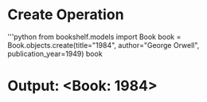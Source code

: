 # Create Operation

'''python
from bookshelf.models import Book
book = Book.objects.create(title="1984", author="George Orwell", publication_year=1949)
book

# Output: <Book: 1984>
